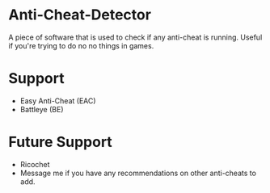 # Anti-Cheat-Detector
A piece of software that is used to check if any anti-cheat is running. Useful if you're trying to do no no things in games.

# Support
  - Easy Anti-Cheat (EAC)
  - Battleye (BE)

# Future Support
  - Ricochet
  - Message me if you have any recommendations on other anti-cheats to add. 
